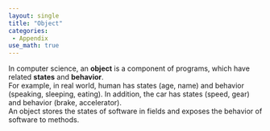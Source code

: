 ```yaml
---
layout: single
title: "Object"
categories:
 - Appendix
use_math: true
---
```

In computer science, an **object** is a component of programs, which have related **states** and **behavior**.
<br/>
For example, in real world, human has states (age, name) and behavior (speaking, sleeping, eating). In addition, the car has states (speed, gear) and behavior (brake, accelerator).
<br/>
An object stores the states of software in fields and exposes the behavior of software to methods.
